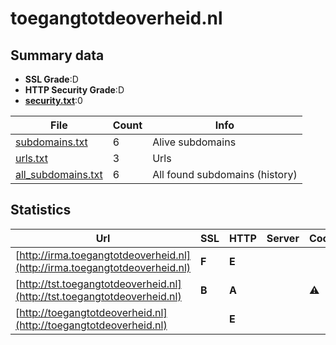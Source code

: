 

# toegangtotdeoverheid.nl
## Summary data


 - **SSL Grade**:D
 - **HTTP Security Grade**:D
 - **[security.txt](https://www.digitaleoverheid.nl/nieuws/standaard-security-txt-nu-verplicht-voor-overheid/)**:0


| File       | Count | Info |
|------------|-------|------|
|[subdomains.txt](/data/toegangtotdeoverheid.nl/subdomains.txt)|6|Alive subdomains|
|[urls.txt](/data/toegangtotdeoverheid.nl/urls.txt)|3|Urls|
|[all_subdomains.txt](/data/toegangtotdeoverheid.nl/all_subdomains.txt)|6|All found subdomains (history)|


## Statistics


| Url | SSL | HTTP | Server | Cookie | HSTS | CORS | CTO | CSP | XFO | XXP | RP |FP| Tech |Title |
|--------|-------|-------|------|------|------|------|------|------|------|------|------|------|------|------|
|[http://irma.toegangtotdeoverheid.nl](http://irma.toegangtotdeoverheid.nl)| **F**| **E**|| | | | | | | | :white_check_mark: | |||
|[http://tst.toegangtotdeoverheid.nl](http://tst.toegangtotdeoverheid.nl)| **B**| **A**||:warning: |:white_check_mark: | | |:warning: | :white_check_mark: | :white_check_mark: | :white_check_mark: | :white_check_mark: |HSTS||
|[http://toegangtotdeoverheid.nl](http://toegangtotdeoverheid.nl)| | **E**|| | | | | | | | :white_check_mark: | |||

